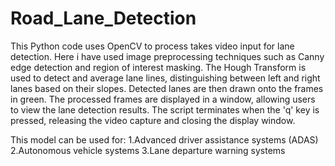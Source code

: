 # Road_Lane_Detection

This Python code uses OpenCV to process takes video input for lane detection. Here i have used image preprocessing techniques such as Canny edge detection and region of interest masking. The Hough Transform is used to detect and average lane lines, distinguishing between left and right lanes based on their slopes. Detected lanes are then drawn onto the frames in green. The processed frames are displayed in a window, allowing users to view the lane detection results. The script terminates when the 'q' key is pressed, releasing the video capture and closing the display window.

This model can be used for:
1.Advanced driver assistance systems (ADAS)
2.Autonomous vehicle systems
3.Lane departure warning systems
 
